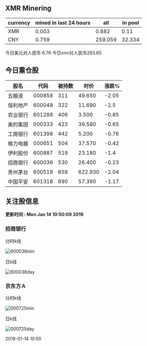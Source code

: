 ## XMR Minering

|currency|mined in last 24 hours|all|in pool|
|---|---|---|---|
|XMR|0.003|0.882|0.11|
|CNY|0.759|259.059|32.334|

今日美元对人民币 6.76	今日xmr对人民币293.65


## 今日重仓股 

|股名|代码|被持数|时价|涨跌%|
|---|---|---|---|---|
|五粮液|000858|311|49.650|-2.05|
|保利地产|600048|322|11.690|-2.5|
|农业银行|601288|406|3.500|-0.85|
|美的集团|000333|423|39.580|-0.65|
|工商银行|601398|442|5.200|-0.76|
|格力电器|000651|504|37.570|-0.42|
|伊利股份|600887|519|23.180|-1.4|
|招商银行|600036|530|26.400|-0.23|
|贵州茅台|600519|658|622.930|-2.04|
|中国平安|601318|690|57.390|-1.17|

## 关注股信息
**更新时间 : Mon Jan 14 10:50:09 2019**
### 招商银行 
分时k线

![600036min](http://image.sinajs.cn/newchart/min/n/sh600036.gif)

日k线

![600036day](http://image.sinajs.cn/newchart/daily/n/sh600036.gif)

### 京东方Ａ 
分时k线

![000725min](http://image.sinajs.cn/newchart/min/n/sz000725.gif)

日k线

![000725day](http://image.sinajs.cn/newchart/daily/n/sz000725.gif)

2019-01-14 10:50